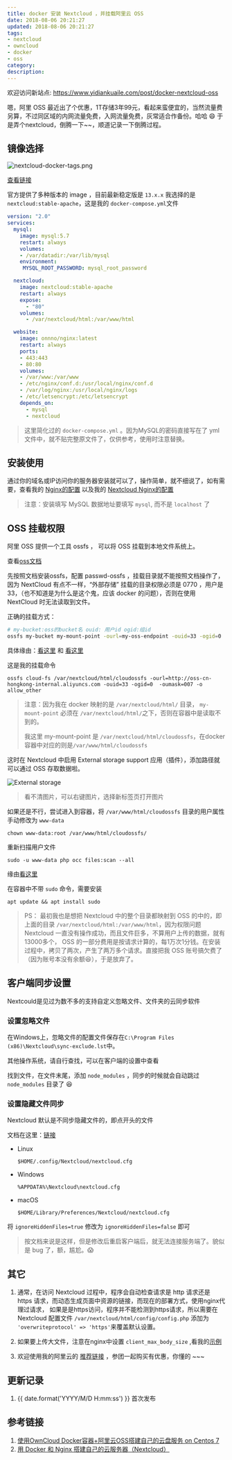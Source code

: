 ```yaml
---
title: docker 安装 Nextcloud ，并挂载阿里云 OSS
date: 2018-08-06 20:21:27
updated: 2018-08-06 20:21:27
tags:
- nextcloud
- owncloud
- docker
- oss
category:
description:
---
```


欢迎访问新站点: <https://www.yidiankuaile.com/post/docker-nextcloud-oss>

嗯，阿里 OSS 最近出了个优惠，1T存储3年99元，看起来蛮便宜的，当然流量费另算，不过同区域的内网流量免费，入网流量免费，灰常适合作备份。哈哈 😄
于是弄个nextcloud，倒腾一下~~，顺道记录一下倒腾过程。

<!-- more -->

## 镜像选择
![nextcloud-docker-tags.png](https://static.lidong.me/upload/images/SJS6BxLrQ.png)

[查看链接](https://hub.docker.com/_/nextcloud/)

官方提供了多种版本的 image ，目前最新稳定版是 `13.x.x` 我选择的是 `nextcloud:stable-apache`，这是我的 `docker-compose.yml`文件

```yml docker-compose.yml
version: "2.0"
services:
  mysql:
    image: mysql:5.7
    restart: always
    volumes:
    - /var/datadir:/var/lib/mysql
    environment:
     MYSQL_ROOT_PASSWORD: mysql_root_password

  nextcloud:
    image: nextcloud:stable-apache
    restart: always
    expose:
      - "80"
    volumes:
      - /var/nextcloud/html:/var/www/html

  website:
    image: onnno/nginx:latest
    restart: always
    ports:
    - 443:443
    - 80:80
    volumes:
    - /var/www:/var/www
    - /etc/nginx/conf.d:/usr/local/nginx/conf.d
    - /var/log/nginx:/usr/local/nginx/logs
    - /etc/letsencrypt:/etc/letsencrypt
    depends_on:
      - mysql
      - nextcloud
```

> 这里简化过的 `docker-compose.yml` 。因为MySQL的密码直接写在了 yml 文件中，就不贴完整原文件了，仅供参考，使用时注意替换。

## 安装使用

通过你的域名或IP访问你的服务器安装就可以了，操作简单，就不细说了，如有需要，查看我的 [Nginx的配置](https://github.com/ryanlid/nginx-conf) 以及我的 [ Nextcloud Nginx的配置](https://github.com/ryanlid/nginx-conf/blob/master/cloud.lidong.me.conf)

> 注意：安装填写 MySQL 数据地址要填写 `mysql`, 而不是 `localhost` 了

## OSS 挂载权限

阿里 OSS 提供一个工具 ossfs ， 可以将 OSS 挂载到本地文件系统上。

查看[oss文档](https://help.aliyun.com/document_detail/32196.html)

先按照文档安装ossfs，配置 passwd-ossfs ，挂载目录就不能按照文档操作了，因为 NextCloud 有点不一样，“外部存储” 挂载的目录权限必须是 0770 ，用户是 33，（也不知道是为什么是这个鬼，应该 docker 的问题），否则在使用 NextCloud 时无法读取到文件。

正确的挂载方式：

```sh
# my-bucket:oss的bucket名 ouid: 用户id ogid:组id
ossfs my-bucket my-mount-point -ourl=my-oss-endpoint -ouid=33 -ogid=0  -oumask=007 -o allow_other
```

具体缘由：[看这里](https://github.com/aliyun/ossfs/wiki/FAQ#11) 和 [看这里](https://github.com/aliyun/ossfs/issues/5)

这是我的挂载命令

```shell
ossfs cloud-fs /var/nextcloud/html/cloudossfs -ourl=http://oss-cn-hongkong-internal.aliyuncs.com -ouid=33 -ogid=0  -oumask=007 -o allow_other
```

> 注意：因为我在 docker 映射的是 `/var/nextcloud/html/` 目录， `my-mount-point` 必须在 `/var/nextcloud/html/`之下，否则在容器中是读取不到的。
>
> 我这里 my-mount-point 是 `/var/nextcloud/html/cloudossfs`，在docker容器中对应的则是`/var/www/html/cloudossfs`

这时在 Nextcloud 中启用 External storage support 应用（插件），添加路径就可以通过 OSS 存取数据啦。

![External storage](https://static.lidong.me/upload/images/r1TzObIrX.png)

> 看不清图片，可以右键图片，选择新标签页打开图片

如果还是不行，尝试进入到容器，将 `/var/www/html/cloudossfs` 目录的用户属性手动修改为 `www-data`

```shell
chown www-data:root /var/www/html/cloudossfs/
```

重新扫描用户文件

```shell
sudo -u www-data php occ files:scan --all
```

缘由[看这里](https://www.zhihu.com/question/267841887/answer/393946741)

在容器中不带 `sudo` 命令，需要安装

```shell
apt update && apt install sudo
```

> PS： 最初我也是想把 Nextcloud 中的整个目录都映射到 OSS 的中的，即上面的目录 `/var/nextcloud/html:/var/www/html`，因为权限问题 Nextcloud 一直没有操作成功，而且文件巨多，不算用户上传的数据，就有13000多个， OSS 的一部分费用是按请求计算的，每1万次1分钱。在安装过程中，拷贝了两次，产生了两万多个请求。直接把我 OSS 账号搞欠费了（因为账号本没有余额😆），于是放弃了。

## 客户端同步设置

Nextcould是见过为数不多的支持自定义忽略文件、文件夹的云同步软件

### 设置忽略文件

在Windows上，忽略文件的配置文件保存在`C:\Program Files (x86)\Nextcloud\sync-exclude.lst`中。

其他操作系统，请自行查找，可以在客户端的设置中查看

找到文件，在文件末尾，添加 `node_modules` ，同步的时候就会自动跳过 `node_modules` 目录了 😆


### 设置隐藏文件同步

Nextcloud 默认是不同步隐藏文件的，即点开头的文件

文档在这里：[链接](https://docs.nextcloud.com/desktop/2.3/advancedusage.html#configuration-file)

- Linux
  ```shell
  $HOME/.config/Nextcloud/nextcloud.cfg
  ```

- Windows
  ```shell
  %APPDATA%\Nextcloud\nextcloud.cfg
  ```
- macOS
  ```shell
  $HOME/Library/Preferences/Nextcloud/nextcloud.cfg
  ```

将 `ignoreHiddenFiles=true` 修改为 `ignoreHiddenFiles=false` 即可

> 按文档来说是这样，但是修改后重启客户端后，就无法连接服务端了。貌似是 bug 了，额，尴尬。😱

## 其它

1. 通常，在访问 Nextcloud 过程中，程序会自动检查请求是 http 请求还是 https 请求，而动态生成页面中资源的链接，而现在的部署方式，使用nginx代理过请求， 如果是是https访问，程序并不能检测到https请求，所以需要在 Nextcloud 配置文件 `/var/nextcloud/html/config/config.php` 添加为 `'overwriteprotocol' => 'https'`来覆盖默认设置。

2. 如果要上传大文件，注意在nginx中设置 `client_max_body_size` ,看我的[示例](https://github.com/ryanlid/nginx-conf/blob/5678e4bab3b7a34ec92043e3a9566fc471d04775/cloud.lidong.me.conf#L14)

3. 欢迎使用我的阿里云的 [推荐链接](https://promotion.aliyun.com/ntms/act/oss-discount.html?userCode=hk4wst53) ，参团一起购买有优惠，你懂的 ~~~

## 更新记录

1. {{ date.format('YYYY/M/D H:mm:ss') }} 首次发布

## 参考链接

1. [使用OwnCloud Docker容器+阿里云OSS搭建自己的云盘服务 on Centos 7](http://crabdave.iteye.com/blog/2356624)
2. [用 Docker 和 Nginx 搭建自己的云服务器（Nextcloud）](https://oing9179.github.io/blog/2017/03/Setup-Nextcloud-using-Docker-and-Nginx/)
